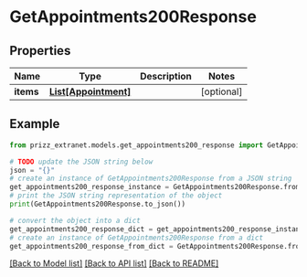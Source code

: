 # GetAppointments200Response


## Properties

Name | Type | Description | Notes
------------ | ------------- | ------------- | -------------
**items** | [**List[Appointment]**](Appointment.md) |  | [optional] 

## Example

```python
from prizz_extranet.models.get_appointments200_response import GetAppointments200Response

# TODO update the JSON string below
json = "{}"
# create an instance of GetAppointments200Response from a JSON string
get_appointments200_response_instance = GetAppointments200Response.from_json(json)
# print the JSON string representation of the object
print(GetAppointments200Response.to_json())

# convert the object into a dict
get_appointments200_response_dict = get_appointments200_response_instance.to_dict()
# create an instance of GetAppointments200Response from a dict
get_appointments200_response_from_dict = GetAppointments200Response.from_dict(get_appointments200_response_dict)
```
[[Back to Model list]](../README.md#documentation-for-models) [[Back to API list]](../README.md#documentation-for-api-endpoints) [[Back to README]](../README.md)


